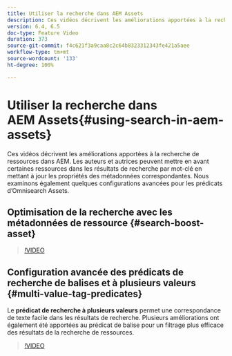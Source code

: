 ```yaml
---
title: Utiliser la recherche dans AEM Assets
description: Ces vidéos décrivent les améliorations apportées à la recherche de ressources dans AEM. Les auteurs et autrices peuvent mettre en avant certaines ressources dans les résultats de recherche par mot-clé en mettant à jour les propriétés des métadonnées correspondantes. Nous examinons également quelques configurations avancées pour les prédicats d’Omnisearch Assets.
version: 6.4, 6.5
doc-type: Feature Video
duration: 373
source-git-commit: f4c621f3a9caa8c2c64b8323312343fe421a5aee
workflow-type: tm+mt
source-wordcount: '133'
ht-degree: 100%

---
```



# Utiliser la recherche dans AEM Assets{#using-search-in-aem-assets}

Ces vidéos décrivent les améliorations apportées à la recherche de ressources dans AEM. Les auteurs et autrices peuvent mettre en avant certaines ressources dans les résultats de recherche par mot-clé en mettant à jour les propriétés des métadonnées correspondantes. Nous examinons également quelques configurations avancées pour les prédicats d’Omnisearch Assets.

## Optimisation de la recherche avec les métadonnées de ressource {#search-boost-asset}

>[!VIDEO](https://video.tv.adobe.com/v/16766?quality=12&learn=on)

## Configuration avancée des prédicats de recherche de balises et à plusieurs valeurs {#multi-value-tag-predicates}

Le **prédicat de recherche à plusieurs valeurs** permet une correspondance de texte facile dans les résultats de recherche. Plusieurs améliorations ont également été apportées au prédicat de balise pour un filtrage plus efficace des résultats de la recherche de ressources.

>[!VIDEO](https://video.tv.adobe.com/v/16457?quality=12&learn=on)
